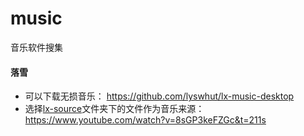 # music
音乐软件搜集

#### 落雪
  - 可以下载无损音乐： https://github.com/lyswhut/lx-music-desktop
  - 选择[lx-source](./lx-source)文件夹下的文件作为音乐来源：https://www.youtube.com/watch?v=8sGP3keFZGc&t=211s
